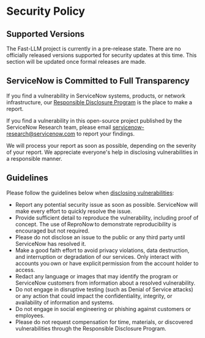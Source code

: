 # Security Policy

## Supported Versions

The Fast-LLM project is currently in a pre-release state. There are no officially released versions supported for security updates at this time. This section will be updated once formal releases are made.

<!-- | Version | Supported          |
| ------- | ------------------ |
| 0.1.x   | :white_check_mark: |
| < 0.1.0 | :x:                | -->

## ServiceNow is Committed to Full Transparency

If you find a vulnerability in ServiceNow systems, products, or network infrastructure, our [Responsible Disclosure Program](https://www.servicenow.com/company/trust/privacy/responsible-disclosure.html) is the place to make a report.

If you find a vulnerability in this open-source project published by the ServiceNow Research team, please email [servicenow-research@servicenow.com](mailto:servicenow-research@servicenow.com) to report your findings.

We will process your report as soon as possible, depending on the severity of your report. We appreciate everyone's help in disclosing vulnerabilities in a responsible manner.
 
## Guidelines

Please follow the guidelines below when [disclosing vulnerabilities](https://www.servicenow.com/company/trust/privacy/responsible-disclosure.html):

- Report any potential security issue as soon as possible. ServiceNow will make every effort to quickly resolve the issue.
- Provide sufficient detail to reproduce the vulnerability, including proof of concept. The use of ReproNow to demonstrate reproducibility is encouraged but not required.
- Please do not disclose an issue to the public or any third party until ServiceNow has resolved it.
- Make a good faith effort to avoid privacy violations, data destruction, and interruption or degradation of our services. Only interact with accounts you own or have explicit permission from the account holder to access.
- Redact any language or images that may identify the program or ServiceNow customers from information about a resolved vulnerability.
- Do not engage in disruptive testing (such as Denial of Service attacks) or any action that could impact the confidentiality, integrity, or availability of information and systems.
- Do not engage in social engineering or phishing against customers or employees.
- Please do not request compensation for time, materials, or discovered vulnerabilities through the Responsible Disclosure Program.
